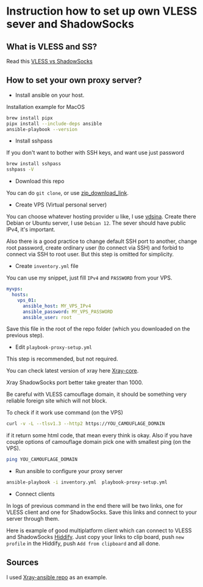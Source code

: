 # Instruction how to set up own VLESS sever and ShadowSocks

## What is VLESS and SS?

Read this [VLESS vs ShadowSocks](https://habr.com/ru/articles/839656/)

## How to set your own proxy server?

- Install ansible on your host.

Installation example for MacOS
```sh
brew install pipx
pipx install --include-deps ansible
ansible-playbook --version
```

- Install sshpass
 
If you don't want to bother with SSH keys, and want use just password
```sh
brew install sshpass
sshpass -V
```

- Download this repo

You can do `git clone`, or use [zip_download_link](https://github.com/St0rmPetrel/proxy_config/archive/refs/heads/main.zip).

- Create VPS (Virtual personal server)

You can choose whatever hosting provider u like, I use [vdsina](https://www.vdsina.com/).
Create there Debian or Ubuntu server, I use `Debian 12`. The sever should have public IPv4, it's important.

Also there is a good practice to change default SSH port to another, change root password, create ordinary user (to connect via SSH) and forbid to connect via SSH to root user. But this step is omitted for simplicity. 

- Create `inventory.yml` file

You can use my snippet, just fill `IPv4` and `PASSWORD` from your VPS.
```yml
myvps:
  hosts:
    vps_01:
      ansible_host: MY_VPS_IPv4
      ansible_password: MY_VPS_PASSWORD
      ansible_user: root
```

Save this file in the root of the repo folder (which you downloaded on the previous step).

- Edit `playbook-proxy-setup.yml`

This step is recommended, but not required.

You can check latest version of xray here [Xray-core](https://github.com/XTLS/Xray-core).

Xray ShadowSocks port better take greater than 1000.

Be careful with VLESS camouflage domain, it should be something very reliable foreign site which will not block.

To check if it work use command (on the VPS)
```sh 
curl -v -L --tlsv1.3 --http2 https://YOU_CAMOUFLAGE_DOMAIN
```

if it return some html code, that mean every think is okay. Also if you have couple options of camouflage domain pick one
with smallest ping (on the VPS).

```sh
ping YOU_CAMOUFLAGE_DOMAIN
```

- Run ansible to configure your proxy server

```sh
ansible-playbook -i inventory.yml  playbook-proxy-setup.yml
```

- Connect clients

In logs of previous command in the end there will be two links, one for VLESS client and one for ShadowSocks. Save this links and connect to your server through them.

Here is example of good multiplatform client which can connect to VLESS and ShadowSocks [Hiddify](https://hiddify.com/). Just copy your links to clip board, push `new profile` in the Hiddify, push `Add from clipboard` and all done. 

## Sources

I used [Xray-ansible repo](https://github.com/pilosus/Xray-ansible/tree/main) as an example.
